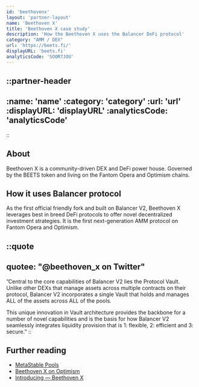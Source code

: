 ```yaml
---
id: 'beethovenx'
layout: 'partner-layout'
name: 'Beethoven X'
title: 'Beethoven X case study'
description: 'How the Beethoven X uses the Balancer DeFi protocol'
category: "AMM / DEX"
url: 'https://beets.fi/'
displayURL: 'beets.fi'
analyticsCode: 'SOOR7JOU'
---
```


::partner-header
---
:name: 'name'
:category: 'category'
:url: 'url'
:displayURL: 'displayURL'
:analyticsCode: 'analyticsCode'
---
::

## About

Beethoven X is a community-driven DEX and DeFi power house. Governed by the BEETS token and living on the Fantom Opera and Optimism chains.

## How it uses Balancer protocol

As the first official friendly fork and built on Balancer V2, Beethoven X leverages best in breed DeFi protocols to offer novel decentralized investment strategies. It is the first next-generation AMM protocol on Fantom Opera and Optimism.

::quote
---

quotee: "@beethoven_x on Twitter"
---
”Central to the core capabilities of Balancer V2 lies the Protocol Vault. Unlike other DEXs that manage assets across multiple contracts on their protocol, Balancer V2 incorporates a single Vault that holds and manages ALL of the assets across ALL of the pools.

This unique innovation in Vault architecture provides the backbone for a number of novel capabilities and is the basis for how Balancer V2 seamlessly integrates liquidity provision that is 1: flexible, 2: efficient and 3: secure.”
::

## Further reading

- [MetaStable Pools](https://medium.com/beethoven-x/metastable-pools-a-vibrant-new-tune-a2f1aaef283)
- [Beethoven X on Optimism](https://beethovenxio.medium.com/beethoven-x-on-optimism-powered-by-love-and-balancer-b2e53f162a3a)
- [Introducing — Beethoven X](https://beethovenxio.medium.com/introducing-beethoven-x-30dee92d8d6e)
